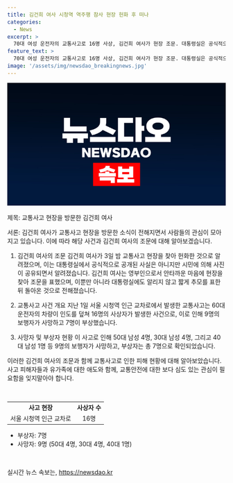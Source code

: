 ```yaml
---
title: 김건희 여사 시청역 역주행 참사 현장 헌화 후 떠나
categories:
  - News
excerpt: >
  70대 여성 운전자의 교통사고로 16명 사상, 김건희 여사가 현장 조문. 대통령실은 공식적으로 발표를 하지 않았지만, 사진을 통해 조문 사실이 알려졌다. 현장 조문 후 돌아온 김 여사는 경호처 직원 없이 방문. 대통령실 관계자는 안타까운 마음으로 간밤에 현장을 찾았다며 설명. 사망자 9명 중 50대 남성 4명, 30대 남성 4명, 40대 남성 1명, 부상자 7명.
feature_text: >
  70대 여성 운전자의 교통사고로 16명 사상, 김건희 여사가 현장 조문. 대통령실은 공식적으로 발표를 하지 않았지만, 사진을 통해 조문 사실이 알려졌다. 현장 조문 후 돌아온 김 여사는 경호처 직원 없이 방문. 대통령실 관계자는 안타까운 마음으로 간밤에 현장을 찾았다며 설명. 사망자 9명 중 50대 남성 4명, 30대 남성 4명, 40대 남성 1명, 부상자 7명.
image: '/assets/img/newsdao_breakingnews.jpg'
---
```


<p><img src="/assets/img/newsdao_breakingnews.jpg" alt="bookingtag 속보" /></p>

<p>제목: 교통사고 현장을 방문한 김건희 여사</p>

<p>서론: 김건희 여사가 교통사고 현장을 방문한 소식이 전해지면서 사람들의 관심이 모아지고 있습니다. 이에 따라 해당 사건과 김건희 여사의 조문에 대해 알아보겠습니다.</p>

<ol>
<li><p>김건희 여사의 조문
김건희 여사가 3일 밤 교통사고 현장을 찾아 헌화한 것으로 알려졌으며, 이는 대통령실에서 공식적으로 공개된 사실은 아니지만 시민에 의해 사진이 공유되면서 알려졌습니다. 김건희 여사는 영부인으로서 안타까운 마음에 현장을 찾아 조문을 표했으며, 이뿐만 아니라 대통령실에도 알리지 않고 짧게 추모를 표한 뒤 돌아온 것으로 전해졌습니다.</p></li>
<li><p>교통사고 사건 개요
지난 1일 서울 시청역 인근 교차로에서 발생한 교통사고는 60대 운전자의 차량이 인도를 덮쳐 16명의 사상자가 발생한 사건으로, 이로 인해 9명의 보행자가 사망하고 7명이 부상했습니다.</p></li>
<li><p>사망자 및 부상자 현황
이 사고로 인해 50대 남성 4명, 30대 남성 4명, 그리고 40대 남성 1명 등 9명의 보행자가 사망하고, 부상자는 총 7명으로 확인되었습니다.</p></li>
</ol>

<p>이러한 김건희 여사의 조문과 함께 교통사고로 인한 피해 현황에 대해 알아보았습니다. 사고 피해자들과 유가족에 대한 애도와 함께, 교통안전에 대한 보다 심도 있는 관심이 필요함을 잊지말아야 합니다. </p>

<p data-ke-size="size16">&nbsp;</p>

<table>
  <tbody>
    <tr>
      <td style="text-align: center; height: 17px;"><b>사고 현장</b></td>
      <td style="text-align: center; height: 17px;"><b>사상자 수</b></td>
    </tr>
    <tr>
      <td style="text-align: center; height: 17px;">서울 시청역 인근 교차로</td>
      <td style="text-align: center; height: 17px;">16명</td>
    </tr>
  </tbody>
</table>

<ul>
  <li>부상자: 7명</li>
  <li>사망자: 9명 (50대 4명, 30대 4명, 40대 1명)</li>
</ul>

<p data-ke-size="size16">&nbsp;</p>
실시간 뉴스 속보는, <a href="https://newsdao.kr" rel="dofollow">https://newsdao.kr</a>


